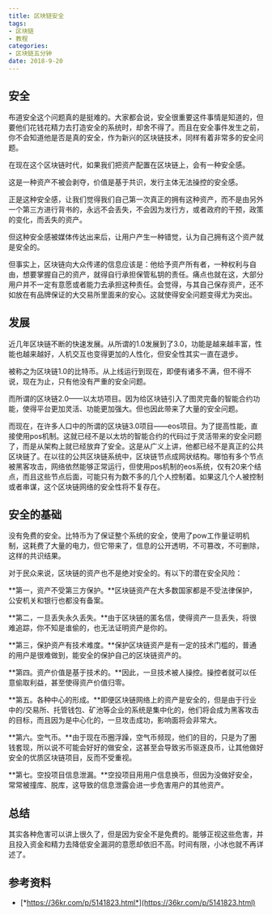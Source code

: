 ```yaml
---
title: 区块链安全
tags:
- 区块链
- 教程
categories:
- 区块链五分钟
date: 2018-9-20
---
```


## 安全

布道安全这个问题真的是挺难的。大家都会说，安全很重要这件事情是知道的，但要他们花钱花精力去打造安全的系统时，却舍不得了。而且在安全事件发生之前，你不会知道他是否是真的安全，作为新兴的区块链技术，同样有着非常多的安全问题。

在现在这个区块链时代，如果我们把资产配置在区块链上，会有一种安全感。

这是一种资产不被会剥夺，价值是基于共识，发行主体无法操控的安全感。

正是这种安全感，让我们觉得我们自己第一次真正的拥有这种资产，而不是由另外一个第三方进行背书的，永远不会丢失，不会因为发行方，或者政府的干预，政策的变化，而丢失的资产。

但这种安全感被媒体传达出来后，让用户产生一种错觉，认为自己拥有这个资产就是安全的。

但事实上，区块链向大众传递的信息应该是：他给予资产所有者，一种权利与自由，想要掌握自己的资产，就得自行承担保管私钥的责任。痛点也就在这，大部分用户并不一定有意愿或者能力去承担这种责任。会觉得，与其自己保存资产，还不如放在有品牌保证的大交易所里面来的安心。这就使得安全问题变得尤为突出。

## 发展

近几年区块链不断的快速发展。从所谓的1.0发展到了3.0，功能是越来越丰富，性能也越来越好，人机交互也变得更加的人性化，但安全性其实一直在退步。

被称之为区块链1.0的比特币。从上线运行到现在，即便有诸多不满，但不得不说，现在为止，只有他没有严重的安全问题。

而所谓的区块链2.0——以太坊项目。因为给区块链引入了图灵完备的智能合约功能，使得平台更加灵活、功能更加强大。但也因此带来了大量的安全问题。

而现在，在许多人口中的所谓的区块链3.0项目——eos项目。为了提高性能，直接使用pos机制。这就已经不是以太坊的智能合约的代码过于灵活带来的安全问题了，而是从架构上就已经放弃了安全。这是从广义上讲，他都已经不是真正的公共区块链了。在以往的公共区块链系统中，区块链节点成网状结构。哪怕有多个节点被黑客攻击，网络依然能够正常运行，但使用pos机制的eos系统，仅有20来个结点，而且这些节点后面，可能只有为数不多的几个人控制着。如果这几个人被控制或者串谋，这个区块链网络的安全性将不复存在。

## 安全的基础

没有免费的安全。比特币为了保证整个系统的安全，使用了pow工作量证明机制，这耗费了大量的电力，但它带来了，信息的公开透明，不可篡改，不可删除，这样的共识结果。

对于民众来说，区块链的资产也不是绝对安全的。有以下的潜在安全风险：

**第一，资产不受第三方保护。**区块链资产在大多数国家都是不受法律保护，公安机关和银行也都没有备案。

**第二，一旦丢失永久丢失。**由于区块链的匿名信，使得资产一旦丢失，将很难追踪，你不知是谁偷的，也无法证明资产是你的。

**第三，保护资产有技术难度。**保护区块链资产是有一定的技术门槛的，普通的用户是很难做到，能安全的保护自己的区块链资产的。

**第四。资产价值是基于技术的。**因此，一旦技术被人操控。操控者就可以任意偷取利益，甚至使得资产价值归零。

**第五。各种中心的形成。**即便区块链网络上的资产是安全的，但是由于行业中的/交易所、托管钱包、矿池等企业的系统是集中化的，他们将会成为黑客攻击的目标，而且因为是中心化的，一旦攻击成功，影响面将会非常大。

**第六。空气币。**由于现在币圈浮躁，空气币频现，他们的目的，只是为了圈钱套现，所以说不可能会好好的做安全，这甚至会导致劣币驱逐良币，让其他做好安全的优质区块链项目，反而不受重视。

**第七。空投项目信息泄漏。**空投项目用用户信息换币，但因为没做好安全，常常被撞库、脱库，这导致的信息泄露会进一步危害用户的其他资产。

## 总结 

其实各种危害可以讲上很久了，但是因为安全不是免费的。能够正视这些危害，并且投入资金和精力去降低安全漏洞的意愿却依旧不高。时间有限，小冰也就不再详述了。

## 参考资料

* [*https://36kr.com/p/5141823.html*](https://36kr.com/p/5141823.html)
